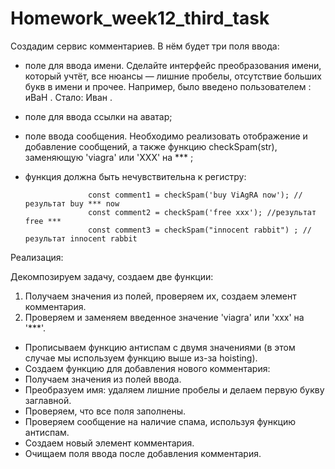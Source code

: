 # Homework_week12_third_task

Создадим сервис комментариев. В нём будет три поля ввода:

- поле для ввода имени. Сделайте интерфейс преобразования имени, который учтёт, все нюансы — лишние пробелы, отсутствие больших букв в имени и прочее. Например, было введено пользователем : иВаН . Стало: Иван .
- поле для ввода ссылки на аватар;
- поле ввода сообщения. Необходимо реализовать отображение и добавление сообщений, а также функцию checkSpam(str), заменяющую 'viagra' или 'XXX' на *** ;
- функция должна быть нечувствительна к регистру:

                    const comment1 = checkSpam('buy ViAgRA now'); //результат buy *** now
                    const comment2 = checkSpam('free xxx'); //результат free ***
                    const comment3 = checkSpam("innocent rabbit") ; //результат innocent rabbit

Реализация:

Декомпозируем задачу, создаем две функции:
 1) Получаем значения из полей, проверяем их, создаем элемент комментария.
 2) Проверяем и заменяем введенное значение 'viagra' или 'xxx' на '***'.

 - Прописываем функцию антиспам с двумя значениями (в этом случае мы используем функцию выше из-за hoisting).
 - Создаем функцию для добавления нового комментария:
 - Получаем значения из полей ввода.
 - Преобразуем имя: удаляем лишние пробелы и делаем первую букву заглавной.
 - Проверяем, что все поля заполнены.
- Проверяем сообщение на наличие спама, используя функцию антиспам.
 - Создаем новый элемент комментария.
 - Очищаем поля ввода после добавления комментария.
